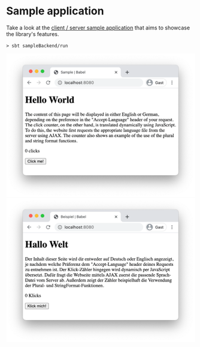 # Sample application

Take a look at the [client / server sample application](https://github.com/slozzer/babel/tree/master/modules/sample) that aims to showcase the library's features.

```
> sbt sampleBackend/run
```

<img src="image/screenshot-en.png" alt="Screenshot English" width="641" />
<img src="image/screenshot-de.png" alt="Screenshot German" width="641" />